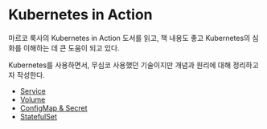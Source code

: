 # Kubernetes in Action

마르코 룩사의 Kubernetes in Action 도서를 읽고, 책 내용도 좋고 Kubernetes의 심화를 이해하는 데 큰 도움이 되고 있다.

Kubernetes를 사용하면서, 무심코 사용했던 기술이지만 개념과 원리에 대해 정리하고자 작성한다.

- [Service](./05_Service.md)
- [Volume](./06_Volume.md)
- [ConfigMap & Secret](./07_ConfigMap&Secret.md)
- [StatefulSet](./10_StatefulSet.md)